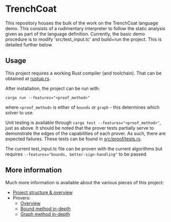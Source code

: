 # TrenchCoat

This repository houses the bulk of the work on the TrenchCoat language demo. This consists of a
rudimentary interpreter to follow the static analysis given as part of the language definition.
Currently, the basic demo procedure is to modify 'src/test\_input.tc' and build+run the project.
This is detailed further below.

## Usage

This project requires a working Rust compiler (and toolchain). That can be obtained at
[rustup.rs](https://rustup.rs/).

After installation, the project can be run with:
```
cargo run --features="<proof_method>"
```
where `<proof_method>` is either of `bounds` or `graph` - this determines which solver to use.

Unit testing is available through `cargo test --features="<proof_method>"`, just as above. It should
be noted that the prover tests partially serve to demonstrate the edges of the capabilities of each
prover. As such, there are expected failures. These tests can be found in
[src/proof/tests.rs](src/proof/tests.rs).

The current test\_input.tc file can be proven with the current algorithms but requires
`--features="bounds, better-sign-handling"` to be passed.

## More information

Much more information is available about the various pieces of this project:
* [Project structure & overview](writeups/project-structure.md)
* Provers:
  * [Overview](writeups/proof-overview.md)
  * [Bound method in-depth](writeups/bound-method.md)
  * [Graph method in-depth](writeups/graph-method.md)

